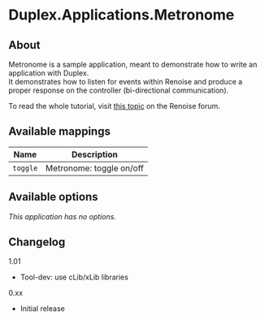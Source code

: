 # Duplex.Applications.Metronome

## About

Metronome is a sample application, meant to demonstrate how to write an application with Duplex.  
It demonstrates how to listen for events within Renoise and produce a proper response on the controller (bi-directional communication). 

To read the whole tutorial, visit [this topic](http://forum.renoise.com/index.php?/topic/30577-duplex-how-to-create-a-new-duplex-application/) on the Renoise forum. 

## Available mappings 

| Name       | Description   |
| -----------|---------------|
| `toggle` | Metronome: toggle on/off |

## Available options

*This application has no options.*

## Changelog

1.01
- Tool-dev: use cLib/xLib libraries

0.xx 
- Initial release
